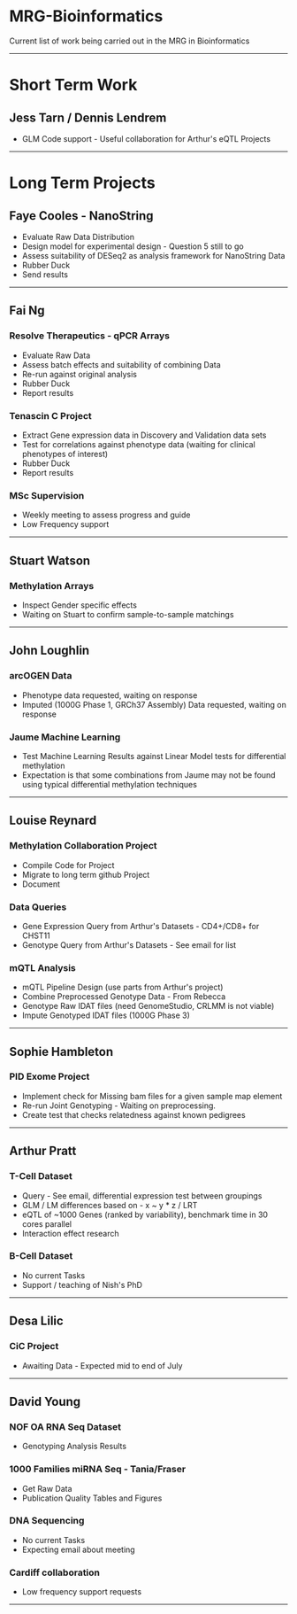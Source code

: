 # MRG-Bioinformatics
Current list of work being carried out in the MRG in Bioinformatics

---

# Short Term Work

## Jess Tarn / Dennis Lendrem
* GLM Code support - Useful collaboration for Arthur's eQTL Projects

---

# Long Term Projects
## Faye Cooles - NanoString
* Evaluate Raw Data Distribution
* Design model for experimental design - Question 5 still to go
* Assess suitability of DESeq2 as analysis framework for NanoString Data
* Rubber Duck
* Send results

---

## Fai Ng
### Resolve Therapeutics - qPCR Arrays
* Evaluate Raw Data
* Assess batch effects and suitability of combining Data
* Re-run against original analysis
* Rubber Duck
* Report results

### Tenascin C Project
* Extract Gene expression data in Discovery and Validation data sets
* Test for correlations against phenotype data (waiting for clinical phenotypes of interest)
* Rubber Duck
* Report results

### MSc Supervision
* Weekly meeting to assess progress and guide
* Low Frequency support

---

## Stuart Watson
### Methylation Arrays
* Inspect Gender specific effects
* Waiting on Stuart to confirm sample-to-sample matchings

---

## John Loughlin
### arcOGEN Data
* Phenotype data requested, waiting on response
* Imputed (1000G Phase 1, GRCh37 Assembly) Data requested, waiting on response

### Jaume Machine Learning
* Test Machine Learning Results against Linear Model tests for differential methylation
* Expectation is that some combinations from Jaume may not be found using typical differential methylation techniques

---

## Louise Reynard
### Methylation Collaboration Project
* Compile Code for Project
* Migrate to long term github Project
* Document

### Data Queries
* Gene Expression Query from Arthur's Datasets - CD4+/CD8+ for CHST11
* Genotype Query from Arthur's Datasets - See email for list

### mQTL Analysis
* mQTL Pipeline Design (use parts from Arthur's project)
* Combine Preprocessed Genotype Data - From Rebecca
* Genotype Raw IDAT files (need GenomeStudio, CRLMM is not viable)
* Impute Genotyped IDAT files (1000G Phase 3)

---

## Sophie Hambleton
### PID Exome Project
* Implement check for Missing bam files for a given sample map element
* Re-run Joint Genotyping - Waiting on preprocessing.
* Create test that checks relatedness against known pedigrees

---

## Arthur Pratt
### T-Cell Dataset
* Query - See email, differential expression test between groupings
* GLM / LM differences based on - x ~ y * z / LRT
* eQTL of ~1000 Genes (ranked by variability), benchmark time in 30 cores parallel
* Interaction effect research

### B-Cell Dataset
* No current Tasks
* Support / teaching of Nish's PhD

---

## Desa Lilic
### CiC Project
* Awaiting Data - Expected mid to end of July

---

## David Young
### NOF OA RNA Seq Dataset
* Genotyping Analysis Results

### 1000 Families miRNA Seq - Tania/Fraser
* Get Raw Data
* Publication Quality Tables and Figures

### DNA Sequencing
* No current Tasks
* Expecting email about meeting

### Cardiff collaboration
* Low frequency support requests

---

